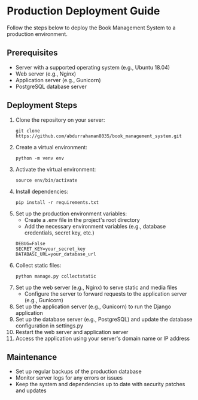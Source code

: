 # Production Deployment Guide

Follow the steps below to deploy the Book Management System to a production environment.

## Prerequisites
- Server with a supported operating system (e.g., Ubuntu 18.04)
- Web server (e.g., Nginx)
- Application server (e.g., Gunicorn)
- PostgreSQL database server

## Deployment Steps
1. Clone the repository on your server:
   ```
   git clone https://github.com/abdurrahaman8035/book_management_system.git
   ```
2. Create a virtual environment:
   ```
   python -m venv env
   ```
3. Activate the virtual environment:
   ```
   source env/bin/activate
   ```
4. Install dependencies:
   ```
   pip install -r requirements.txt
   ```
5. Set up the production environment variables:
   - Create a .env file in the project's root directory
   - Add the necessary environment variables (e.g., database credentials, secret key, etc.)
   ```
   DEBUG=False
   SECRET_KEY=your_secret_key
   DATABASE_URL=your_database_url
   ```
6. Collect static files:
   ```
   python manage.py collectstatic
   ```
7. Set up the web server (e.g., Nginx) to serve static and media files
   - Configure the server to forward requests to the application server (e.g., Gunicorn)
8. Set up the application server (e.g., Gunicorn) to run the Django application
9. Set up the database server (e.g., PostgreSQL) and update the database configuration in settings.py
10. Restart the web server and application server
11. Access the application using your server's domain name or IP address

## Maintenance
- Set up regular backups of the production database
- Monitor server logs for any errors or issues
- Keep the system and dependencies up to date with security patches and updates
```
